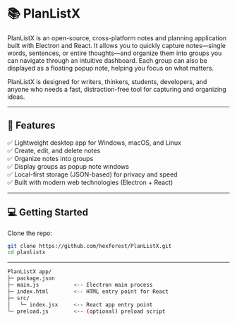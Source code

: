 # 📚 PlanListX

PlanListX is an open-source, cross-platform notes and planning application built with Electron and React. It allows you to quickly capture notes—single words, sentences, or entire thoughts—and organize them into groups you can navigate through an intuitive dashboard. Each group can also be displayed as a floating popup note, helping you focus on what matters.

PlanListX is designed for writers, thinkers, students, developers, and anyone who needs a fast, distraction-free tool for capturing and organizing ideas.

---

## 🚀 Features

✅ Lightweight desktop app for Windows, macOS, and Linux  
✅ Create, edit, and delete notes  
✅ Organize notes into groups  
✅ Display groups as popup note windows  
✅ Local-first storage (JSON-based) for privacy and speed  
✅ Built with modern web technologies (Electron + React)

---

## 💻 Getting Started

Clone the repo:

```bash
git clone https://github.com/hexforest/PlanListX.git
cd planlistx
```

---

```bash
PlanListX app/
├─ package.json
├─ main.js           <-- Electron main process
├─ index.html        <-- HTML entry point for React
├─ src/
│   └─ index.jsx     <-- React app entry point
└─ preload.js        <-- (optional) preload script
